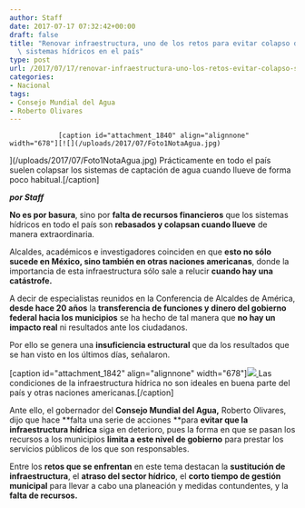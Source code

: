 ```yaml
---
author: Staff
date: 2017-07-17 07:32:42+00:00
draft: false
title: "Renovar infraestructura, uno de los retos para evitar colapso de\
  \ sistemas hídricos en el país"
type: post
url: /2017/07/17/renovar-infraestructura-uno-los-retos-evitar-colapso-sistemas-hidricos-en-pais/
categories:
- Nacional
tags:
- Consejo Mundial del Agua
- Roberto Olivares
---
```



				[caption id="attachment_1840" align="alignnone" width="678"][![](/uploads/2017/07/Foto1NotaAgua.jpg)
](/uploads/2017/07/Foto1NotaAgua.jpg) Prácticamente en todo el país suelen colapsar los sistemas de captación de agua cuando llueve de forma poco habitual.[/caption]

_**por Staff**_

**No es por basura**, sino por **falta de recursos financieros** que los sistemas hídricos en todo el país son **rebasados y colapsan cuando llueve** de manera extraordinaria.

Alcaldes, académicos e investigadores coinciden en que **esto no sólo sucede en México, sino también en otras naciones americanas**, donde la importancia de esta infraestructura sólo sale a relucir **cuando hay una catástrofe.**

A decir de especialistas reunidos en la Conferencia de Alcaldes de América, **desde hace 20 años** la **transferencia de funciones y dinero del gobierno federal hacia los municipios** se ha hecho de tal manera que **no hay un impacto real** ni resultados ante los ciudadanos.

Por ello se genera una **insuficiencia estructural** que da los resultados que se han visto en los últimos días, señalaron.

[caption id="attachment_1842" align="alignnone" width="678"][![](/uploads/2017/07/Foto2NotaAgua.jpg)
](/uploads/2017/07/Foto2NotaAgua.jpg) Las condiciones de la infraestructura hídrica no son ideales en buena parte del país y otras naciones americanas.[/caption]

Ante ello, el gobernador del **Consejo Mundial del Agua,** Roberto Olivares, dijo que hace **falta una serie de acciones **para **evitar que la infraestructura hídrica** siga en deterioro, pues la forma en que se pasan los recursos a los municipios **limita a este nivel de gobierno** para prestar los servicios públicos de los que son responsables.

Entre los **retos que se enfrentan** en este tema destacan la **sustitución de infraestructura**, el **atraso del sector hídrico**, el **corto tiempo de gestión municipal** para llevar a cabo una planeación y medidas contundentes, y la **falta de recursos.**		
